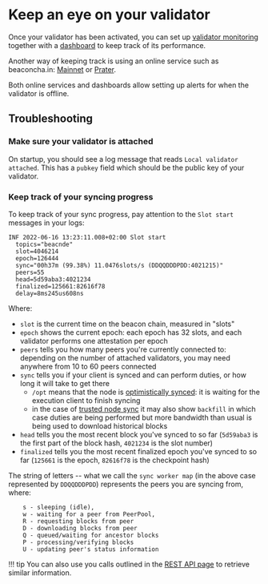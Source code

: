 # Keep an eye on your validator

Once your validator has been activated, you can set up [validator monitoring](./validator-monitor.md) together with a [dashboard](./metrics-pretty-pictures.md) to keep track of its performance.

Another way of keeping track is using an online service such as beaconcha.in: [Mainnet](https://beaconcha.in/) or [Prater](https://prater.beaconcha.in).

Both online services and dashboards allow setting up alerts for when the validator is offline.

## Troubleshooting

### Make sure your validator is attached

On startup, you should see a log message that reads `Local validator attached`.
This has a `pubkey` field which should be the public key of your validator.

### Keep track of your syncing progress

To keep track of your sync progress, pay attention to the `Slot start` messages in your logs:

```
INF 2022-06-16 13:23:11.008+02:00 Slot start
  topics="beacnde"
  slot=4046214
  epoch=126444
  sync="00h37m (99.38%) 11.0476slots/s (DDQQDDDPDD:4021215)"
  peers=55
  head=5d59aba3:4021234
  finalized=125661:82616f78
  delay=8ms245us608ns
```

Where:

- `slot` is the current time on the beacon chain, measured in "slots"
- `epoch` shows the current epoch: each epoch has 32 slots, and each validator performs one attestation per epoch
- `peers` tells you how many peers you're currently connected to: depending on the number of attached validators, you may need anywhere from 10 to 60 peers connected
- `sync` tells you if your client is synced and can perform duties, or how long it will take to get there
  - `/opt` means that the node is [optimistically synced](./optimistic-sync.md): it is waiting for the execution client to finish syncing
  - in the case of [trusted node sync](./trusted-node-sync.md) it may also show `backfill` in which case duties are being performed but more bandwidth than usual is being used to download historical blocks
- `head` tells you the most recent block you've synced to so far (`5d59aba3` is the first part of the block hash, `4021234` is the slot number)
- `finalized` tells you the most recent finalized epoch you've synced to so far (`125661` is the epoch, `82616f78` is the checkpoint hash)

The string of letters -- what we call the `sync worker map` (in the above case represented by `DDQQDDDPDD`) represents the peers you are syncing from, where:

```
    s - sleeping (idle),
    w - waiting for a peer from PeerPool,
    R - requesting blocks from peer
    D - downloading blocks from peer
    Q - queued/waiting for ancestor blocks
    P - processing/verifying blocks
    U - updating peer's status information
```

!!! tip
    You can also use you calls outlined in the [REST API page](./rest-api.md) to retrieve similar information.

